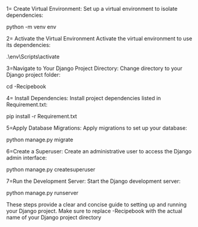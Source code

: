 1= Create Virtual Environment:
Set up a virtual environment to isolate dependencies:

python -m venv env

2= Activate the Virtual Environment
Activate the virtual environment to use its dependencies:

.\env\Scripts\activate

3=Navigate to Your Django Project Directory:
Change directory to your Django project folder:

cd -Recipebook

4= Install Dependencies:
Install project dependencies listed in Requirement.txt:

pip install -r Requirement.txt

5=Apply Database Migrations:
Apply migrations to set up your database:

python manage.py migrate

6=Create a Superuser:
Create an administrative user to access the Django admin interface:

python manage.py createsuperuser


7=Run the Development Server:
Start the Django development server:

python manage.py runserver

These steps provide a clear and concise guide to setting up and running your Django project. Make sure to replace -Recipebook with the actual name of your Django project directory







